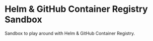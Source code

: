 # Helm & GitHub Container Registry Sandbox
Sandbox to play around with Helm & GitHub Container Registry.
